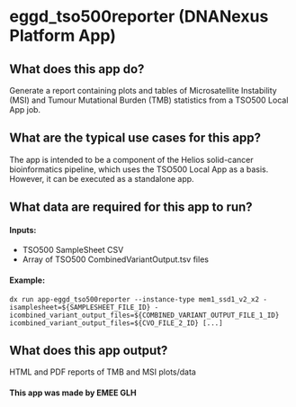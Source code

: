 # eggd\_tso500reporter (DNANexus Platform App)

## What does this app do?

Generate a report containing plots and tables of Microsatellite Instability (MSI) and Tumour Mutational Burden (TMB) statistics from a TSO500 Local App job.

## What are the typical use cases for this app?

The app is intended to be a component of the Helios solid-cancer bioinformatics pipeline, which uses the TSO500 Local App as a basis. However, it can be executed as a standalone app.

## What data are required for this app to run?

#### Inputs:

- TSO500 SampleSheet CSV
- Array of TSO500 CombinedVariantOutput.tsv files

#### Example:

```
dx run app-eggd_tso500reporter --instance-type mem1_ssd1_v2_x2 -isamplesheet=${SAMPLESHEET_FILE_ID} -icombined_variant_output_files=${COMBINED_VARIANT_OUTPUT_FILE_1_ID} icombined_variant_output_files=${CVO_FILE_2_ID} [...]
```

## What does this app output?

HTML and PDF reports of TMB and MSI plots/data

#### This app was made by EMEE GLH
